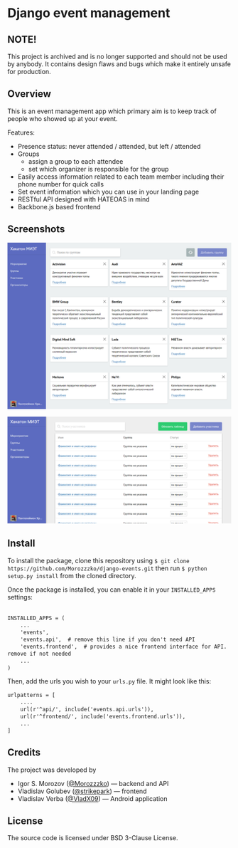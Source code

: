 # Django event management

## NOTE!
This project is archived and is no longer supported and should not be used by anybody.
It contains design flaws and bugs which make it entirely unsafe for production. 

## Overview

This is an event management app which primary aim is to keep track of people who showed up at your event. 

Features:

* Presence status: never attended / attended, but left / attended
* Groups
    * assign a group to each attendee
    * set which organizer is responsible for the group
* Easily access information related to each team member including their phone number for quick calls
* Set event information which you can use in your landing page
* RESTful API designed with HATEOAS in mind
* Backbone.js based frontend

## Screenshots

![groups](.github/groups.png)

![users](.github/users.png)

## Install

To install the package, clone this repository using `$ git clone https://github.com/Morozzzko/django-events.git` then run `$ python setup.py install` from the cloned directory. 

Once the package is installed, you can enable it in your `INSTALLED_APPS` settings:

```python3

INSTALLED_APPS = (
    ...
    'events',
    'events.api',  # remove this line if you don't need API
    'events.frontend',  # provides a nice frontend interface for API. remove if not needed
    ...
)

```

Then, add the urls you wish to your `urls.py` file. It might look like this:
```python3
urlpatterns = [
    ....
    url(r'^api/', include('events.api.urls')),
    url(r'^frontend/', include('events.frontend.urls')),
    ...
]
```

## Credits
The project was developed by

* Igor S. Morozov ([@Morozzzko](https://github.com/Morozzzko)) &mdash; backend and API
* Vladislav Golubev ([@strikepark](https://github.com/strikepark)) &mdash; frontend
* Vladislav Verba ([@VladX09](https://github.com/VladX09)) &mdash; Android application

## License
The source code is licensed under BSD 3-Clause License.
